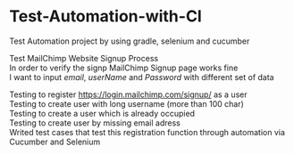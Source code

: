 # Test-Automation-with-CI
Test Automation project by using gradle, selenium and cucumber

Test MailChimp Website Signup Process<br />
In order to verify the signp MailChimp Signup page works fine<br />
I want to input *email*, *userName* and *Password* with different set of data<br />

Testing to register https://login.mailchimp.com/signup/ as a user<br />
Testing to create user with long username (more than 100 char)<br />
Testing to create a user which is already occupied<br />
Testing to create user by missing email adress<br />
Writed test cases that test this registration function through automation via Cucumber and Selenium
